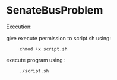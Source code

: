 # SenateBusProblem

Execution:

give execute permission to script.sh using:
		
		 chmod +x script.sh

execute program using :

		 ./script.sh

	
